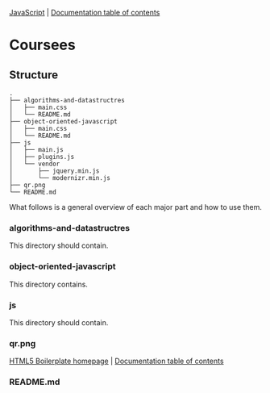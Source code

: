 [JavaScript](https://github.com/RussellAbraham/javascript) | [Documentation
table of contents](README.md)

# Coursees

## Structure

```
.
├── algorithms-and-datastructres
│   ├── main.css
│   └── README.md
├── object-oriented-javascript
│   ├── main.css
│   └── README.md
├── js
│   ├── main.js
│   ├── plugins.js
│   └── vendor
│       ├── jquery.min.js
│       └── modernizr.min.js
├── qr.png
└── README.md
```

What follows is a general overview of each major part and how to use them.

### algorithms-and-datastructres

This directory should contain. 

### object-oriented-javascript

This directory contains.

### js

This directory should contain.

### qr.png
[HTML5 Boilerplate homepage](https://html5boilerplate.com) | [Documentation
table of contents](TOC.md)

### README.md
